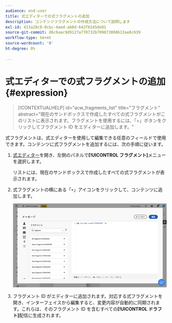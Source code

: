 ```yaml
---
audience: end-user
title: 式エディターでの式フラグメントの追加
description: コンテンツフラグメントの作成方法について説明します
exl-id: 413a28c0-0cbc-4aed-ab0d-642f6245de01
source-git-commit: d6c6aac9d9127a770732b709873008613ae8c639
workflow-type: tm+mt
source-wordcount: '0'
ht-degree: 0%

---
```


# 式エディターでの式フラグメントの追加 {#expression}

>[!CONTEXTUALHELP]
>id="acw_fragments_list"
>title="フラグメント"
>abstract="現在のサンドボックスで作成したすべての式フラグメントがこのリストに表示されます。フラグメントを使用するには、「+」ボタンをクリックしてフラグメント ID をエディターに追加します。"

<!-- pas vu dans l'UI-->

式フラグメントは、式エディターを使用して編集できる任意のフィールドで使用できます。コンテンツに式フラグメントを追加するには、次の手順に従います。

1. [式エディター](../personalization/gs-personalization.md)を開き、左側のパネルで&#x200B;**[!UICONTROL フラグメント]**&#x200B;メニューを選択します。

   リストには、現在のサンドボックスで作成したすべての式フラグメントが表示されます。

1. 式フラグメントの横にある「`+`」アイコンをクリックして、コンテンツに追加します。

   ![「+」アイコンを使用した式フラグメントの追加を示すスクリーンショット](assets/fragment-add-expression.png)

1. フラグメント ID がエディターに追加されます。対応する式フラグメントを開き、インターフェイスから編集すると、変更内容が自動的に同期されます。これらは、そのフラグメント ID を含むすべての&#x200B;**[!UICONTROL ドラフト]**&#x200B;配信に生成されます。
